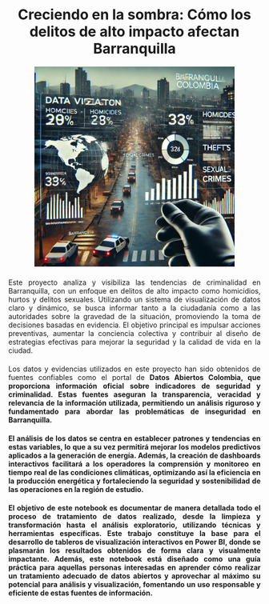 <div style="text-align: center;">
    <h1 style="font-size: 2em;"><b>Creciendo en la sombra: Cómo los delitos de alto impacto afectan Barranquilla</b></h1>
</div>

<div style="text-align: center; margin-bottom: 20px;">
    <img src="https://github.com/kmarcela11/DelitosBarranquilla/blob/main/image.png?raw=true" alt="Intro Image" width="400"/>
</div>


<div style="text-align: justify; margin-bottom: 20px;">
    Este proyecto analiza y visibiliza las tendencias de criminalidad en Barranquilla, con un enfoque en delitos de alto impacto como homicidios, hurtos y delitos sexuales. Utilizando un sistema de visualización de datos claro y dinámico, se busca informar tanto a la ciudadanía como a las autoridades sobre la gravedad de la situación, promoviendo la toma de decisiones basadas en evidencia. El objetivo principal es impulsar acciones preventivas, aumentar la conciencia colectiva y contribuir al diseño de estrategias efectivas para mejorar la seguridad y la calidad de vida en la ciudad.
</div>

<div style="text-align: justify; margin-bottom: 20px;">
    Los datos y evidencias utilizados en este proyecto han sido obtenidos de fuentes confiables como el portal de <b>Datos Abiertos Colombia<b>, que proporciona información oficial sobre indicadores de seguridad y criminalidad. Estas fuentes aseguran la transparencia, veracidad y relevancia de la información utilizada, permitiendo un análisis riguroso y fundamentado para abordar las problemáticas de inseguridad en Barranquilla.
</div>

<div style="text-align: justify; margin-bottom: 20px;">
    El análisis de los datos se centra en establecer patrones y tendencias en estas variables, lo que a su vez permitirá mejorar los modelos predictivos aplicados a la generación de energía. Además, la creación de dashboards interactivos facilitará a los operadores la comprensión y monitoreo en tiempo real de las condiciones climáticas, optimizando así la eficiencia en la producción energética y fortaleciendo la seguridad y sostenibilidad de las operaciones en la región de estudio.
</div>


<div style="text-align: justify; margin-bottom: 20px;">
    El objetivo de este notebook es documentar de manera detallada todo el proceso de tratamiento de datos realizado, desde la limpieza y transformación hasta el análisis exploratorio, utilizando técnicas y herramientas específicas. Este trabajo constituye la base para el desarrollo de tableros de visualización interactivos en <b>Power BI<b>, donde se plasmarán los resultados obtenidos de forma clara y visualmente impactante. Además, este notebook está diseñado como una guía práctica para aquellas personas interesadas en aprender cómo realizar un tratamiento adecuado de datos abiertos y aprovechar al máximo su potencial para análisis y visualización, fomentando un uso responsable y eficiente de estas fuentes de información.
</div>